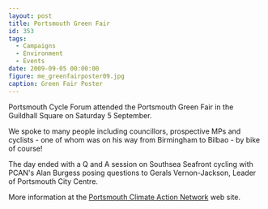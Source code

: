 ```yaml
---
layout: post
title: Portsmouth Green Fair
id: 353
tags:
  - Campaigns
  - Environment
  - Events
date: 2009-09-05 00:00:00
figure: me_greenfairposter09.jpg
caption: Green Fair Poster
---
```


Portsmouth Cycle Forum attended the Portsmouth Green Fair in the Guildhall Square on Saturday 5 September.

We spoke to many people including councillors, prospective MPs and cyclists - one of whom was on his way from Birmingham to Bilbao - by bike of course!

The day ended with a Q and A session on Southsea Seafront cycling with PCAN's Alan Burgess posing questions to Gerals Vernon-Jackson, Leader of Portsmouth City Centre.

More information at the [Portsmouth Climate Action Network](http://www.portsmouthcan.co.uk/greenfair2009.html) web site.
